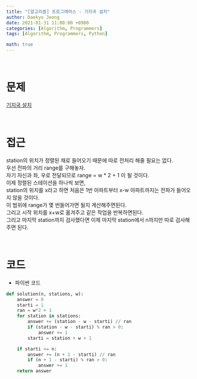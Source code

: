 ```yaml
---
title: "[알고리즘] 프로그래머스 - 기지국 설치"
author: Daekyo Jeong
date: 2021-01-31 11:00:00 +0900
categories: [Algorithm, Programmers]
tags: [Algorithm, Programmers, Python]

math: true
---
```


<br/>

# **문제**


[기지국 설치](https://programmers.co.kr/learn/courses/30/lessons/12979)

<br/>

# **접근**  

station의 위치가 정렬된 채로 들어오기 때문에 따로 전처리 해줄 필요는 없다.  
우선 전파의 거리 range를 구해놓자.  
자기 자신과 좌, 우로 전달되므로 range = w * 2 + 1 이 될 것이다.  
이제 정렬된 스테이션을 하나씩 보면,  
station의 위치를 x라고 하면 처음은 1번 아파트부터 x-w 아파트까지는 전파가 들어오지 않을 것이다.  
이 범위에 range가 몇 번들어가면 될지 계산해주면된다.  
그리고 시작 위치를 x+w로 옮겨주고 같은 작업을 반복하면된다.  
그리고 마지막 station까지 검사했다면 이제 마지막 station에서 n까지만 따로 검사해주면 된다.  

<br/>

# **코드**


- 파이썬 코드   

```py
def solution(n, stations, w):
    answer = 0
    starti = 1
    ran = w*2 + 1
    for station in stations:
        answer += (station - w - starti) // ran
        if (station - w - starti) % ran > 0:
            answer += 1
        starti = station + w + 1

    if starti <= n:
        answer += (n + 1 - starti) // ran
        if (n + 1 - starti) % ran > 0:
            answer += 1
    return answer
```


<br/>
